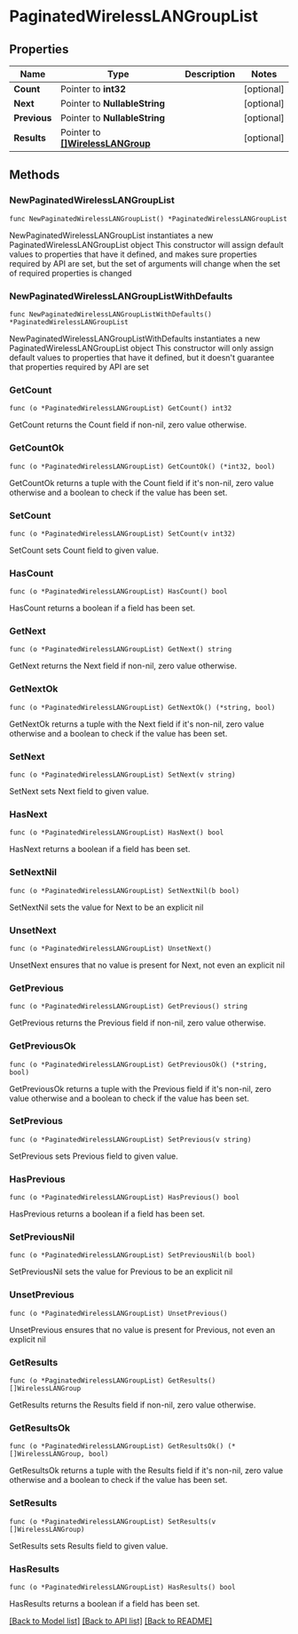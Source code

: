 # PaginatedWirelessLANGroupList

## Properties

Name | Type | Description | Notes
------------ | ------------- | ------------- | -------------
**Count** | Pointer to **int32** |  | [optional] 
**Next** | Pointer to **NullableString** |  | [optional] 
**Previous** | Pointer to **NullableString** |  | [optional] 
**Results** | Pointer to [**[]WirelessLANGroup**](WirelessLANGroup.md) |  | [optional] 

## Methods

### NewPaginatedWirelessLANGroupList

`func NewPaginatedWirelessLANGroupList() *PaginatedWirelessLANGroupList`

NewPaginatedWirelessLANGroupList instantiates a new PaginatedWirelessLANGroupList object
This constructor will assign default values to properties that have it defined,
and makes sure properties required by API are set, but the set of arguments
will change when the set of required properties is changed

### NewPaginatedWirelessLANGroupListWithDefaults

`func NewPaginatedWirelessLANGroupListWithDefaults() *PaginatedWirelessLANGroupList`

NewPaginatedWirelessLANGroupListWithDefaults instantiates a new PaginatedWirelessLANGroupList object
This constructor will only assign default values to properties that have it defined,
but it doesn't guarantee that properties required by API are set

### GetCount

`func (o *PaginatedWirelessLANGroupList) GetCount() int32`

GetCount returns the Count field if non-nil, zero value otherwise.

### GetCountOk

`func (o *PaginatedWirelessLANGroupList) GetCountOk() (*int32, bool)`

GetCountOk returns a tuple with the Count field if it's non-nil, zero value otherwise
and a boolean to check if the value has been set.

### SetCount

`func (o *PaginatedWirelessLANGroupList) SetCount(v int32)`

SetCount sets Count field to given value.

### HasCount

`func (o *PaginatedWirelessLANGroupList) HasCount() bool`

HasCount returns a boolean if a field has been set.

### GetNext

`func (o *PaginatedWirelessLANGroupList) GetNext() string`

GetNext returns the Next field if non-nil, zero value otherwise.

### GetNextOk

`func (o *PaginatedWirelessLANGroupList) GetNextOk() (*string, bool)`

GetNextOk returns a tuple with the Next field if it's non-nil, zero value otherwise
and a boolean to check if the value has been set.

### SetNext

`func (o *PaginatedWirelessLANGroupList) SetNext(v string)`

SetNext sets Next field to given value.

### HasNext

`func (o *PaginatedWirelessLANGroupList) HasNext() bool`

HasNext returns a boolean if a field has been set.

### SetNextNil

`func (o *PaginatedWirelessLANGroupList) SetNextNil(b bool)`

 SetNextNil sets the value for Next to be an explicit nil

### UnsetNext
`func (o *PaginatedWirelessLANGroupList) UnsetNext()`

UnsetNext ensures that no value is present for Next, not even an explicit nil
### GetPrevious

`func (o *PaginatedWirelessLANGroupList) GetPrevious() string`

GetPrevious returns the Previous field if non-nil, zero value otherwise.

### GetPreviousOk

`func (o *PaginatedWirelessLANGroupList) GetPreviousOk() (*string, bool)`

GetPreviousOk returns a tuple with the Previous field if it's non-nil, zero value otherwise
and a boolean to check if the value has been set.

### SetPrevious

`func (o *PaginatedWirelessLANGroupList) SetPrevious(v string)`

SetPrevious sets Previous field to given value.

### HasPrevious

`func (o *PaginatedWirelessLANGroupList) HasPrevious() bool`

HasPrevious returns a boolean if a field has been set.

### SetPreviousNil

`func (o *PaginatedWirelessLANGroupList) SetPreviousNil(b bool)`

 SetPreviousNil sets the value for Previous to be an explicit nil

### UnsetPrevious
`func (o *PaginatedWirelessLANGroupList) UnsetPrevious()`

UnsetPrevious ensures that no value is present for Previous, not even an explicit nil
### GetResults

`func (o *PaginatedWirelessLANGroupList) GetResults() []WirelessLANGroup`

GetResults returns the Results field if non-nil, zero value otherwise.

### GetResultsOk

`func (o *PaginatedWirelessLANGroupList) GetResultsOk() (*[]WirelessLANGroup, bool)`

GetResultsOk returns a tuple with the Results field if it's non-nil, zero value otherwise
and a boolean to check if the value has been set.

### SetResults

`func (o *PaginatedWirelessLANGroupList) SetResults(v []WirelessLANGroup)`

SetResults sets Results field to given value.

### HasResults

`func (o *PaginatedWirelessLANGroupList) HasResults() bool`

HasResults returns a boolean if a field has been set.


[[Back to Model list]](../README.md#documentation-for-models) [[Back to API list]](../README.md#documentation-for-api-endpoints) [[Back to README]](../README.md)


